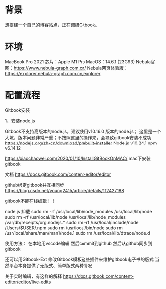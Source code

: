 # 背景
想搭建一个自己的博客站点，正在调研Gitbook。


# 环境
MacBook Pro 2021
芯片：Apple M1 Pro
MacOS：14.6.1 (23G93)
Nebula官网：https://www.nebula-graph.com.cn/
Nebula网页体验版：https://explorer.nebula-graph.com.cn/explorer


# 配置流程
Gitbook安装

1、安装node.js

Gitbook不支持高版本的node.js，建议使用v10.16.0 版本的node.js；
这里是一个大坑，版本问题非常严重；不按照这里的操作来，会导致gitbook安装不成功
https://nodejs.org/zh-cn/download/prebuilt-installer
Node.js v10.24.1
npm v6.14.12


https://xiaochaowei.com/2020/01/10/InstallGitBookOnMAC/
mac下安装gitbook


文档
https://docs.gitbook.com/content-editor/editor

github绑定gitbook并互相同步
https://blog.csdn.net/young2415/article/details/112427188


gitbook不能在线编辑！！


node.js 卸载
sudo rm -rf /usr/local/lib/node_modules /usr/local/lib/node
sudo rm -rf /usr/local/lib/node /usr/local/lib/node_modules /var/db/receipts/org.nodejs.*
sudo rm -rf /usr/local/include/node /Users/$USER/.npm
sudo rm /usr/local/bin/node
sudo rm /usr/local/share/man/man1/node.1
sudo rm /usr/local/lib/dtrace/node.d


使用方法：
在本地用vscode编辑
然后commit到github
然后从github同步到gitbook

还可以用Gitbook-Ext 修改Gitbook模板这些插件来维护gitbook电子书的版式
当然平台本身提供了无版式、简单版式两种情况


关于实时编辑，有这样的解释
https://docs.gitbook.com/content-editor/editor/live-edits
